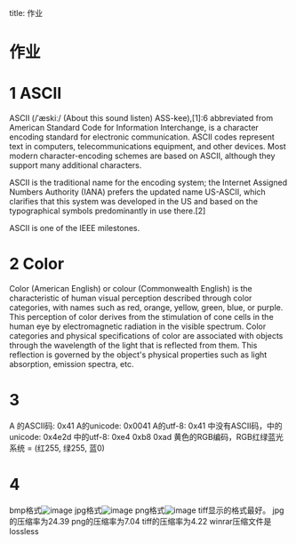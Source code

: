 
title: 作业
# 作业
# 1 ASCII
ASCII (/ˈæskiː/ (About this sound listen) ASS-kee),[1]:6 abbreviated from American Standard Code for Information Interchange, is a character encoding standard for electronic communication. ASCII codes represent text in computers, telecommunications equipment, and other devices. Most modern character-encoding schemes are based on ASCII, although they support many additional characters.

ASCII is the traditional name for the encoding system; the Internet Assigned Numbers Authority (IANA) prefers the updated name US-ASCII, which clarifies that this system was developed in the US and based on the typographical symbols predominantly in use there.[2]

ASCII is one of the IEEE milestones.
# 2 Color
Color (American English) or colour (Commonwealth English) is the characteristic of human visual perception described through color categories, with names such as red, orange, yellow, green, blue, or purple. This perception of color derives from the stimulation of cone cells in the human eye by electromagnetic radiation in the visible spectrum. Color categories and physical specifications of color are associated with objects through the wavelength of the light that is reflected from them. This reflection is governed by the object's physical properties such as light absorption, emission spectra, etc.

# 3
A 的ASCII码: 0x41 A的unicode: 0x0041 A的utf-8: 0x41
中没有ASCII码，中的unicode: 0x4e2d   中的utf-8: 0xe4 0xb8 0xad
黄色的RGB编码，RGB红绿蓝光系统 = (红255, 绿255, 蓝0) 
# 4
bmp格式![image](http://a1.qpic.cn/psb?/V11lkfIM05bhcV/MF9ia*HCCCj6wayIutvgDCBRN.7xcgvEW0A7EwLE5I0!/m/dDQBAAAAAAAAnull&bo=gAKQAQAAAAARByM!&rf=photolist&t=5)
jpg格式![image](http://m.qpic.cn/psb?/V11lkfIM05bhcV/1tz8W.rxL5mfu0WhgPfFpoZ5n4UgfKWK1Ff19E7BZAo!/b/dFIBAAAAAAAA&bo=gAKQAQAAAAARFzM!&rf=viewer_4)
png格式![image](http://m.qpic.cn/psb?/V11lkfIM05bhcV/lMBLwQY2NlGyS9n4OiVQUMie2PPDS2Tkt.0x31giZEw!/b/dDUBAAAAAAAA&bo=gAKQAQAAAAARFzM!&rf=viewer_4)
tiff显示的格式最好。
jpg的压缩率为24.39
png的压缩率为7.04
tiff的压缩率为4.22
winrar压缩文件是lossless